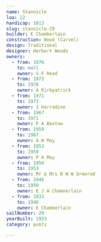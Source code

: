 ```yaml
---
name: Stannicle
loa: 22
handicap: 1013
slug: stannicle-29
builder: E Chamberlain
construction: Wood (Carvel)
design: Traditional
designer: Herbert Woods
owners:
  - from: 1976
    to: null
    owner: S F Read
  - from: 1973
    to: 1976
    owner: A Kirkpatrick
  - from: 1971
    to: 1973
    owner: J Harradine
  - from: 1967
    to: 1971
    owner: P A Bastow
  - from: 1959
    to: 1967
    owner: A W May
  - from: 1953
    to: 1959
    owner: P A May
  - from: 1950
    to: 1953
    owner: Mr & Mrs R W W Ormerod
  - from: 1946
    to: 1950
    owner: E J A Chamnerlain
  - from: 1933
    to: 1946
    owner: E Chamberlain
sailNumber: 29
yearBuilt: 1933
category: punts

---
```

